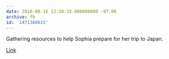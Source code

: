 ```yaml
---
date: 2016-08-16 13:50:15.000000000 -07:00
archive: fb
id: '1471380615'
---
```


Gathering resources to help Sophia prepare for her trip to Japan.

[Link](https://www.youtube.com/watch?v=CKjaFG4YN6g&feature=youtu.be)
